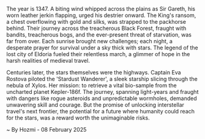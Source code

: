 
The year is 1347.  A biting wind whipped across the plains as Sir Gareth, his worn leather jerkin flapping, urged his destrier onward.  The King's ransom, a chest overflowing with gold and silks, was strapped to the packhorse behind.  Their journey across the treacherous Black Forest, fraught with bandits, treacherous bogs, and the ever-present threat of starvation, was far from over.  Each sunrise brought new challenges; each night, a desperate prayer for survival under a sky thick with stars.  The legend of the lost city of Eldoria fueled their relentless march, a glimmer of hope in the harsh realities of medieval travel.


Centuries later, the stars themselves were the highways.  Captain Eva Rostova piloted the 'Stardust Wanderer', a sleek starship slicing through the nebula of Xylos. Her mission: to retrieve a vital bio-sample from the uncharted planet Kepler-186f.  The journey, spanning light-years and fraught with dangers like rogue asteroids and unpredictable wormholes, demanded unwavering skill and courage.  But the promise of unlocking interstellar travel's next frontier, the potential for a future where humanity could reach for the stars, was a reward worth the unimaginable risks.

~ By Hozmi - 08 February 2025

